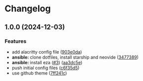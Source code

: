 # Changelog

## 1.0.0 (2024-12-03)


### Features

* add alacritty config file ([903e0da](https://github.com/import-benjamin/.dotfiles/commit/903e0da4d6d7d266f9a211ba58327b92ec0f78fa))
* **ansible:** clone dotfiles, install starship and neovide ([3477389](https://github.com/import-benjamin/.dotfiles/commit/347738939b95d87f77740a29a3b5d5fadc4f1ab5))
* **ansible:** install eza ([#3](https://github.com/import-benjamin/.dotfiles/issues/3)) ([aa3dc5e](https://github.com/import-benjamin/.dotfiles/commit/aa3dc5e40c9b62c4051123ac46bb430b21f030f4))
* push initial config files ([c6f35d5](https://github.com/import-benjamin/.dotfiles/commit/c6f35d5dd82696fa85cb9526797aad88ca1604e8))
* use github theme ([7ff241c](https://github.com/import-benjamin/.dotfiles/commit/7ff241c3338e047f4d003c97bcae561790545eb0))
